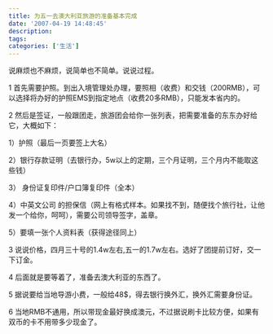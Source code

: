 ```yaml
---
title: 为五一去澳大利亚旅游的准备基本完成
date: '2007-04-19 14:48:45'
description: 
tags: 
categories: ['生活']
---
```


说麻烦也不麻烦，说简单也不简单。说说过程。

1 首先需要护照。到出入境管理处办理，要照相（收费）和交钱（200RMB），可以选择将办好的护照EMS到指定地点（收费20多RMB），只能发本省内的。

2 然后是签证，一般跟团走，旅游团会给你一张列表，把需要准备的东东办好给它，大概如下：

1）护照（最后一页要签上大名）

2）银行存款证明（去银行办，5w以上的定期，三个月证明，三个月内不能取这些钱）

3） 身份证复印件/户口簿复印件（全本）

4）中英文公司 的担保信（网上有格式样本。如果找不到，随便找个旅行社，让他发一个给你，呵呵），需要公司领导签字，盖章。

5）要填一张个人资料表（获得途径同上）

3 说说价格，四月三十号的1.4w左右,五一的1.7w左右。选好了团提前订好，交一下订金。

4 后面就是要等着了，准备去澳大利亚的东西了。

5 据说要给当地导游小费，一般给48$，得去银行换外汇，换外汇需要身份证。

6 当地RMB不通用，所以带现金最好换成澳元，不过据说刷卡比较方便，如果有双币的卡不用带多少现金了。
